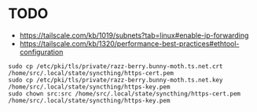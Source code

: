 # TODO

- https://tailscale.com/kb/1019/subnets?tab=linux#enable-ip-forwarding
- https://tailscale.com/kb/1320/performance-best-practices#ethtool-configuration

```shell
sudo cp /etc/pki/tls/private/razz-berry.bunny-moth.ts.net.crt /home/src/.local/state/syncthing/https-cert.pem
sudo cp /etc/pki/tls/private/razz-berry.bunny-moth.ts.net.key /home/src/.local/state/syncthing/https-key.pem
sudo chown src:src /home/src/.local/state/syncthing/https-cert.pem /home/src/.local/state/syncthing/https-key.pem
```
